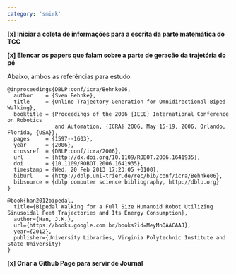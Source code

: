 ```yaml
---
category: 'smirk'
---
```


**[x] Iniciar a coleta de informações para a escrita da parte matemática do TCC**

**[x] Elencar os papers que falam sobre a parte de geração da trajetória do pé**

Abaixo, ambos as referências para estudo.

```
@inproceedings{DBLP:conf/icra/Behnke06,
  author    = {Sven Behnke},
  title     = {Online Trajectory Generation for Omnidirectional Biped Walking},
  booktitle = {Proceedings of the 2006 {IEEE} International Conference on Robotics
               and Automation, {ICRA} 2006, May 15-19, 2006, Orlando, Florida, {USA}},
  pages     = {1597--1603},
  year      = {2006},
  crossref  = {DBLP:conf/icra/2006},
  url       = {http://dx.doi.org/10.1109/ROBOT.2006.1641935},
  doi       = {10.1109/ROBOT.2006.1641935},
  timestamp = {Wed, 20 Feb 2013 17:23:05 +0100},
  biburl    = {http://dblp.uni-trier.de/rec/bib/conf/icra/Behnke06},
  bibsource = {dblp computer science bibliography, http://dblp.org}
}
```

```
@book{han2012bipedal,
  title={Bipedal Walking for a Full Size Humanoid Robot Utilizing Sinusoidal Feet Trajectories and Its Energy Consumption},
  author={Han, J.K.},
  url={https://books.google.com.br/books?id=MeyMnQAACAAJ},
  year={2012},
  publisher={University Libraries, Virginia Polytechnic Institute and State University}
}
```

**[x] Criar a Github Page para servir de Journal**

